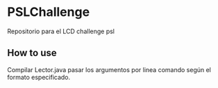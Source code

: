 # PSLChallenge
Repositorio para el LCD challenge psl

## How to use
Compilar Lector.java pasar los argumentos por linea comando según el formato especificado.

